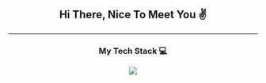 <h2 align="center">Hi There, Nice To Meet You ✌</h2>
<hr>

<h3 align="center">My Tech Stack 💻</h3>
<p align="center">
  <a href="https://skillicons.dev">
    <img src="https://skillicons.dev/icons?i=html,css,js,php,mysql" />
  </a>
</p>
